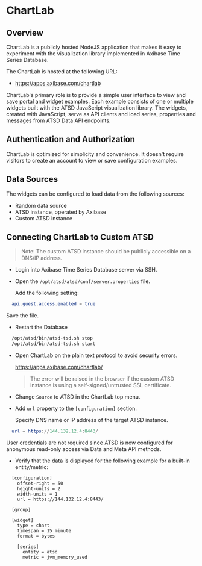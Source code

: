 # ChartLab

## Overview

ChartLab is a publicly hosted NodeJS application that makes it easy to experiment with the visualization library implemented in Axibase Time Series Database.

The ChartLab is hosted at the following URL:

* https://apps.axibase.com/chartlab

ChartLab's primary role is to provide a simple user interface to view and save portal and widget examples. Each example consists of one or multiple widgets built with the ATSD JavaScript visualization library. The widgets, created with JavaScript, serve as API clients and load series, properties and messages from ATSD Data API endpoints.

## Authentication and Authorization

ChartLab is optimized for simplicity and convenience. It doesn't require visitors to create an account to view or save configuration examples.

## Data Sources

The widgets can be configured to load data from the following sources:

* Random data source
* ATSD instance, operated by Axibase
* Custom ATSD instance

## Connecting ChartLab to Custom ATSD

> Note: The custom ATSD instance should be publicly accessible on a DNS/IP address.

* Login into Axibase Time Series Database server via SSH.

* Open the `/opt/atsd/atsd/conf/server.properties` file.

  Add the following setting:

```elm
  api.guest.access.enabled = true
```

  Save the file.

* Restart the Database

```sh
  /opt/atsd/bin/atsd-tsd.sh stop
  /opt/atsd/bin/atsd-tsd.sh start
```

* Open ChartLab on the plain text protocol to avoid security errors.

  https://apps.axibase.com/chartlab/

  > The error will be raised in the browser if the custom ATSD instance is using a self-signed/untrusted SSL certificate.

* Change `Source` to ATSD in the ChartLab top menu.

* Add `url` property to the `[configuration]` section.

  Specify DNS name or IP address of the target ATSD instance.

```elm
  url = https://144.132.12.4:8443/
```

  User credentials are not required since ATSD is now configured for anonymous read-only access via Data and Meta API methods.

* Verify that the data is displayed for the following example for a built-in entity/metric:

```
  [configuration]
    offset-right = 50
    height-units = 2
    width-units = 1
    url = https://144.132.12.4:8443/

  [group]

  [widget]
    type = chart
    timespan = 15 minute
    format = bytes

    [series]
      entity = atsd
      metric = jvm_memory_used
```
